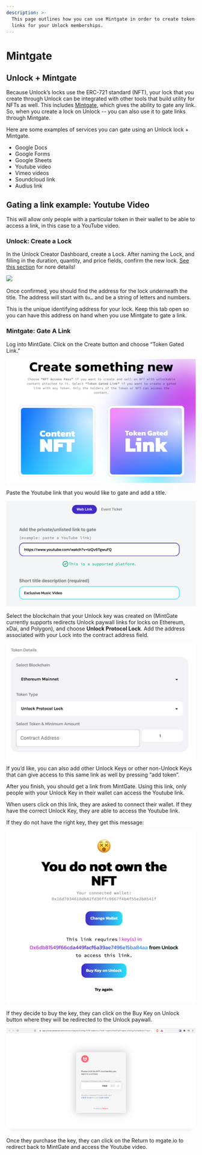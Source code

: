 ```yaml
---
description: >-
  This page outlines how you can use Mintgate in order to create token-gated
  links for your Unlock memberships.
---
```


# Mintgate

## **Unlock + Mintgate**

Because Unlock’s locks use the ERC-721 standard (NFT), your lock that you create through Unlock can be integrated with other tools that build utility for NFTs as well. This includes [Mintgate](https://www.mintgate.app), which gives the ability to gate any link. So, when you create a lock on Unlock -- you can also use it to gate links through Mintgate.

Here are some examples of services you can gate using an Unlock lock + Mintgate.

* Google Docs
* Google Forms
* Google Sheets
* Youtube video
* Vimeo videos
* Soundcloud link
* Audius link

## **Gating a link example: Youtube Video**

This will allow only people with a particular token in their wallet to be able to access a link, in this case to a YouTube video.

### **Unlock: Create a Lock**

In the Unlock Creator Dashboard, create a Lock. After naming the Lock, and filling in the duration, quantity, and price fields, confirm the new lock. [See this section](https://docs.unlock-protocol.com/creators/deploying-lock) for nore details!

![](https://lh6.googleusercontent.com/lzoRqjw0febK0j13crm5Hlsu-2yde3KqJ5uW1NqvISeWC4LhFdDF7BD\_ltyZ1MA5oBrG2g-xHl88p1Yx3FAONVQsTEp-EAIK-uaglpK3AHnJbYfVC9NdC4fS5540e5lwL1yPd26A)

Once confirmed, you should find the address for the lock underneath the title. The address will start with `0x…` and be a string of letters and numbers.

This is the unique identifying address for your lock. Keep this tab open so you can have this address on hand when you use Mintgate to gate a link.

### **Mintgate: Gate A Link**

Log into MintGate. Click on the Create button and choose “Token Gated Link.”

![](../../.gitbook/assets/image1.png)

Paste the Youtube link that you would like to gate and add a title.

![](../../.gitbook/assets/image9.png)

Select the blockchain that your Unlock key was created on (MintGate currently supports redirects Unlock paywall links for locks on Ethereum, xDai, and Polygon), and choose **Unlock Protocol Lock**. Add the address associated with your Lock into the contract address field.

![](../../.gitbook/assets/mintgate-token-details.png)

If you’d like, you can also add other Unlock Keys or other non-Unlock Keys that can give access to this same link as well by pressing “add token”.

After you finish, you should get a link from MintGate. Using this link, only people with your Unlock Key in their wallet can access the Youtube link.

When users click on this link, they are asked to connect their wallet. If they have the correct Unlock Key, they are able to access the Youtube link.

If they do not have the right key, they get this message:

![](../../.gitbook/assets/mintgate-access-denied.png)

If they decide to buy the key, they can click on the Buy Key on Unlock button where they will be redirected to the Unlock paywall.

![](../../.gitbook/assets/image3.png)

Once they purchase the key, they can click on the Return to mgate.io to redirect back to MintGate and access the Youtube video.
